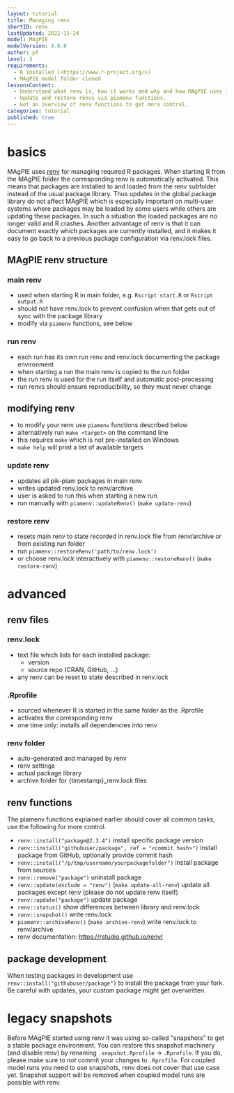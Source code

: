 ```yaml
---
layout: tutorial
title: Managing renv
shortID: renv
lastUpdated: 2022-11-24
model: MAgPIE
modelVersion: 4.6.0
author: pf
level: 3
requirements:
  - R installed (<https://www.r-project.org/>)
  - MAgPIE model folder cloned
lessonsContent:
  - Understand what renv is, how it works and why and how MAgPIE uses it.
  - Update and restore renvs via piamenv functions.
  - Get an overview of renv functions to get more control.
categories: tutorial
published: true
---
```

# basics
MAgPIE uses [renv](https://rstudio.github.io/renv/) for managing required R packages. When starting R from the MAgPIE folder the corresponding renv is automatically activated. This means that packages are installed to and loaded from the renv subfolder instead of the usual package library. Thus updates in the global package library do not affect MAgPIE which is especially important on multi-user systems where packages may be loaded by some users while others are updating these packages. In such a situation the loaded packages are no longer valid and R crashes. Another advantage of renv is that it can document exactly which packages are currently installed, and it makes it easy to go back to a previous package configuration via renv.lock files.

## MAgPIE renv structure
### main renv
- used when starting R in main folder, e.g. `Rscript start.R` or `Rscript output.R`
- should not have renv.lock to prevent confusion when that gets out of sync with the package library
- modify via `piamenv` functions, see below

### run renv
- each run has its own run renv and renv.lock documenting the package environment
- when starting a run the main renv is copied to the run folder
- the run renv is used for the run itself and automatic post-processing
- run renvs should ensure reproducibility, so they must never change

## modifying renv
- to modify your renv use `piamenv` functions described below
- alternatively run `make <target>` on the command line
- this requires `make` which is not pre-installed on Windows
- `make help` will print a list of available targets

### update renv
- updates all pik-piam packages in main renv
- writes updated renv.lock to renv/archive
- user is asked to run this when starting a new run
- run manually with `piamenv::updateRenv()` (`make update-renv`)

### restore renv
- resets main renv to state recorded in renv.lock file from renv/archive or from existing run folder
- run `piamenv::restoreRenv('path/to/renv.lock')`
- or choose renv.lock interactively with `piamenv::restoreRenv()` (`make restore-renv`)

# advanced
## renv files
### renv.lock
- text file which lists for each installed package:
	- version
	- source repo (CRAN, GitHub, ...)
- any renv can be reset to state described in renv.lock

### .Rprofile
- sourced whenever R is started in the same folder as the .Rprofile
- activates the corresponding renv
- one time only: installs all dependencies into renv

### renv folder
- auto-generated and managed by renv
- renv settings
- actual package library
- archive folder for {timestamp}_renv.lock files

## renv functions
The piamenv functions explained earlier should cover all common tasks, use the following for more control.
- `renv::install("package@2.3.4")` install specific package version
- `renv::install("githubuser/package", ref = "<commit hash>")` install package from GitHub, optionally provide commit hash
- `renv::install("/p/tmp/username/yourpackagefolder")` install package from sources
- `renv::remove("package")` uninstall package
- `renv::update(exclude = "renv")` (`make update-all-renv`) update all packages except renv (please do not update renv itself)
- `renv::update("package")` update package
- `renv::status()` show differences between library and renv.lock
- `renv::snapshot()` write renv.lock
- `piamenv::archiveRenv()` (`make archive-renv`) write renv.lock to renv/archive
- renv documentation: https://rstudio.github.io/renv/

## package development
When testing packages in development use `renv::install("githubuser/package")` to install the package from your fork. Be careful with updates, your custom package might get overwritten.

# legacy snapshots
Before MAgPIE started using renv it was using so-called "snapshots" to get a stable package environment. You can restore this snapshot machinery (and disable renv) by renaming `.snapshot.Rprofile` -> `.Rprofile`. If you do, please make sure to *not* commit your changes to `.Rprofile`. For coupled model runs you need to use snapshots, renv does not cover that use case yet. Snapshot support will be removed when coupled model runs are possible with renv.
